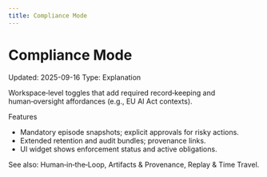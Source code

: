 ```yaml
---
title: Compliance Mode
---
```


# Compliance Mode
Updated: 2025-09-16
Type: Explanation

Workspace‑level toggles that add required record‑keeping and human‑oversight affordances (e.g., EU AI Act contexts).

Features
- Mandatory episode snapshots; explicit approvals for risky actions.
- Extended retention and audit bundles; provenance links.
- UI widget shows enforcement status and active obligations.

See also: Human‑in‑the‑Loop, Artifacts & Provenance, Replay & Time Travel.


